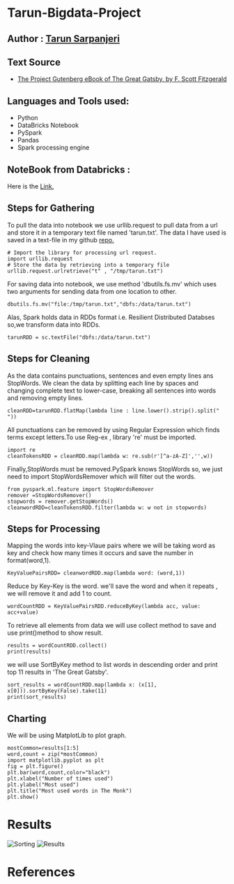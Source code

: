 # Tarun-Bigdata-Project

## Author : [Tarun Sarpanjeri](https://github.com/dexterstr)

## Text Source

- [The Project Gutenberg eBook of The Great Gatsby, by F. Scott Fitzgerald](https://www.gutenberg.org/files/64317/64317-h/64317-h.htm)

## Languages and Tools used:

- Python
- DataBricks Notebook
- PySpark
- Pandas
- Spark processing engine

## NoteBook from Databricks :

Here is the [Link.](https://community.cloud.databricks.com/?o=7861382908486399#notebook/1121519894951393/command/1121519894951394)

## Steps for Gathering

To pull the data into notebook we use urllib.request to pull data from a url and store it in a temporary text file named 'tarun.txt'. The data I have used is saved in a text-file in my github [repo.](https://github.com/dexterstr/Tarun-Bigdata-Project)

```
# Import the library for processing url request.
import urllib.request
# Store the data by retrieving into a temporary file
urllib.request.urlretrieve("t" , "/tmp/tarun.txt")

```

For saving data into notebook, we use method 'dbutils.fs.mv' which uses two arguments for sending data from one location to other.

```
dbutils.fs.mv("file:/tmp/tarun.txt","dbfs:/data/tarun.txt")
```

Alas, Spark holds data in RDDs format i.e. Resilient Distributed Databses so,we transform data into RDDs.

```
tarunRDD = sc.textFile("dbfs:/data/tarun.txt")
```

## Steps for Cleaning

As the data contains punctuations, sentences and even empty lines ans StopWords. We clean the data by splitting each line by spaces and changing complete text to lower-case, breaking all sentences into words and removing empty lines.

```
cleanRDD=tarunRDD.flatMap(lambda line : line.lower().strip().split(" "))
```

All punctuations can be removed by using Regular Expression which finds terms except letters.To use Reg-ex , library 're' must be imported.

```
import re
cleanTokensRDD = cleanRDD.map(lambda w: re.sub(r'[^a-zA-Z]','',w))
```

Finally,StopWords must be removed.PySpark knows StopWords so, we just need to import StopWordsRemover which will filter out the words.

```
from pyspark.ml.feature import StopWordsRemover
remover =StopWordsRemover()
stopwords = remover.getStopWords()
cleanwordRDD=cleanTokensRDD.filter(lambda w: w not in stopwords)
```

## Steps for Processing

Mapping the words into key-Vlaue pairs where we will be taking word as key and check how many times it occurs and save the number in format(word,1).

```
KeyValuePairsRDD= cleanwordRDD.map(lambda word: (word,1))
```

Reduce by Key-Key is the word. we'll save the word and when it repeats , we will remove it and add 1 to count.

```
wordCountRDD = KeyValuePairsRDD.reduceByKey(lambda acc, value: acc+value)
```

To retrieve all elements from data we will use collect method to save and use print()method to show result.

```
results = wordCountRDD.collect()
print(results)
```

we will use SortByKey method to list words in descending order and print top 11 results in 'The Great Gatsby'.

```
sort_results = wordCountRDD.map(lambda x: (x[1], x[0])).sortByKey(False).take(11)
print(sort_results)
```

## Charting

We will be using MatplotLib to plot graph.

```
mostCommon=results[1:5]
word,count = zip(*mostCommon)
import matplotlib.pyplot as plt
fig = plt.figure()
plt.bar(word,count,color="black")
plt.xlabel("Number of times used")
plt.ylabel("Most used")
plt.title("Most used words in The Monk")
plt.show()
```

# Results

![Sorting]()
![Results]()

# References
